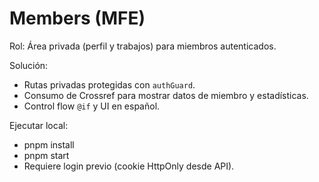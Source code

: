 # Members (MFE)

Rol: Área privada (perfil y trabajos) para miembros autenticados.

Solución:
- Rutas privadas protegidas con `authGuard`.
- Consumo de Crossref para mostrar datos de miembro y estadísticas.
- Control flow `@if` y UI en español.

Ejecutar local:
- pnpm install
- pnpm start
- Requiere login previo (cookie HttpOnly desde API).
